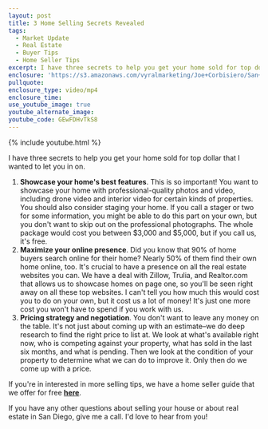 ```yaml
---
layout: post
title: 3 Home Selling Secrets Revealed
tags:
  - Market Update
  - Real Estate
  - Buyer Tips
  - Home Seller Tips
excerpt: I have three secrets to help you get your home sold for top dollar that I wanted to let you in on.
enclosure: 'https://s3.amazonaws.com/vyralmarketing/Joe+Corbisiero/San+Diego+Real+Estate+3+Home+Selling+Secrets+Revealed.mp4'
pullquote:
enclosure_type: video/mp4
enclosure_time:
use_youtube_image: true
youtube_alternate_image:
youtube_code: GEwFDHvTkS8
---
```



{% include youtube.html %}

I have three secrets to help you get your home sold for top dollar that I wanted to let you in on.

1. **Showcase your home's best features**. This is so important! You want to showcase your home with professional-quality photos and video, including drone video and interior video for certain kinds of properties. You should also consider staging your home. If you call a stager or two for some information, you might be able to do this part on your own, but you don't want to skip out on the professional photographs. The whole package would cost you between $3,000 and $5,000, but if you call us, it's free.
2. **Maximize your online presence**. Did you know that 90% of home buyers search online for their home? Nearly 50% of them find their own home online, too. It's crucial to have a presence on all the real estate websites you can. We have a deal with Zillow, Trulia, and Realtor.com that allows us to showcase homes on page one, so you'll be seen right away on all these top websites. I can't tell you how much this would cost you to do on your own, but it cost us a lot of money! It's just one more cost you won't have to spend if you work with us.
3. **Pricing strategy and negotiation**. You don't want to leave any money on the table. It's not just about coming up with an estimate–we do deep research to find the right price to list at. We look at what's available right now, who is competing against your property, what has sold in the last six months, and what is pending. Then we look at the condition of your property to determine what we can do to improve it. Only then do we come up with a price.

If you're in interested in more selling tips, we have a home seller guide that we offer for free [**here**](http://joec.whisselrealty.com/home-valuation/).

If you have any other questions about selling your house or about real estate in San Diego, give me a call. I'd love to hear from you!
